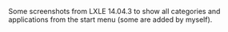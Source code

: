 Some screenshots from LXLE 14.04.3 to show all categories and applications from the start menu (some are added by myself).
